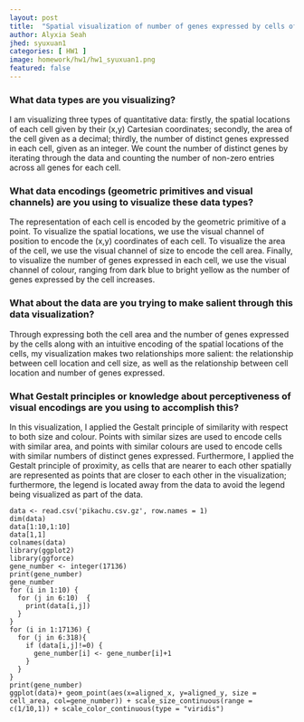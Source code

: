 ```yaml
---
layout: post
title:  "Spatial visualization of number of genes expressed by cells of varying sizes"
author: Alyxia Seah
jhed: syuxuan1
categories: [ HW1 ]
image: homework/hw1/hw1_syuxuan1.png
featured: false
---
```


### What data types are you visualizing?
I am visualizing three types of quantitative data: firstly, the spatial locations of each cell given by their (x,y) Cartesian coordinates; secondly, the area of the cell given as a decimal; thirdly, the number of distinct genes expressed in each cell, given as an integer. We count the number of distinct genes by iterating through the data and counting the number of non-zero entries across all genes for each cell.

### What data encodings (geometric primitives and visual channels) are you using to visualize these data types?
The representation of each cell is encoded by the geometric primitive of a point.
To visualize the spatial locations, we use the visual channel of position to encode the (x,y) coordinates of each cell.
To visualize the area of the cell, we use the visual channel of size to encode the cell area.
Finally, to visualize the number of genes expressed in each cell, we use the visual channel of colour, ranging from dark blue to bright yellow as the number of genes expressed by the cell increases.

### What about the data are you trying to make salient through this data visualization? 
Through expressing both the cell area and the number of genes expressed by the cells along with an intuitive encoding of the spatial locations of the cells, my visualization makes two relationships more salient: the relationship between cell location and cell size, as well as the relationship between cell location and number of genes expressed.

### What Gestalt principles or knowledge about perceptiveness of visual encodings are you using to accomplish this?
In this visualization, I applied the Gestalt principle of similarity with respect to both size and colour. Points with similar sizes are used to encode cells with similar area, and points with similar colours are used to encode cells with similar numbers of distinct genes expressed. Furthermore, I applied the Gestalt principle of proximity, as cells that are nearer to each other spatially are represented as points that are closer to each other in the visualization; furthermore, the legend is located away from the data to avoid the legend being visualized as part of the data.

```{r}
data <- read.csv('pikachu.csv.gz', row.names = 1)
dim(data)
data[1:10,1:10]
data[1,1]
colnames(data)
library(ggplot2)
library(ggforce)
gene_number <- integer(17136)
print(gene_number)
gene_number
for (i in 1:10) {
  for (j in 6:10)  {
    print(data[i,j])
  }
}
for (i in 1:17136) {
  for (j in 6:318){
    if (data[i,j]!=0) {
      gene_number[i] <- gene_number[i]+1
    }
  }
}
print(gene_number)
ggplot(data)+ geom_point(aes(x=aligned_x, y=aligned_y, size = cell_area, col=gene_number)) + scale_size_continuous(range = c(1/10,1)) + scale_color_continuous(type = "viridis")
```
